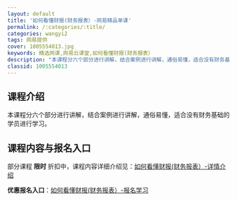 ```yaml
---
layout: default
title: '如何看懂财报(财务报表）-网易精品单课'
permalink: /:categories/:title/
categories: wangyi2
tags: 网易提供
cover: 1005554013.jpg
keywords: 精选网课,网易云课堂,如何看懂财报(财务报表）
description: "本课程分六个部分进行讲解，结合案例进行讲解，通俗易懂，适合没有财务基础的学员进行学习。如何看懂财报(财务报表）"
classid: 1005554013
---
```


## 课程介绍

本课程分六个部分进行讲解，结合案例进行讲解，通俗易懂，适合没有财务基础的学员进行学习。

## 课程内容与报名入口

部分课程 **限时** 折扣中，课程内容详细介绍见：[如何看懂财报(财务报表）-详情介绍](https://study.163.com/course/introduction/1005554013.htm?share=1&shareId=1025206652&utm_campaign=share&utm_medium=iphoneShare&utm_source=&utm_u=1025206652)

**优惠报名入口**：[如何看懂财报(财务报表）-报名学习](https://study.163.com/course/introduction/1005554013.htm?share=1&shareId=1025206652&utm_campaign=share&utm_medium=iphoneShare&utm_source=&utm_u=1025206652)

